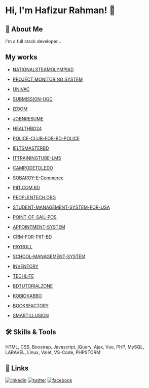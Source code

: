 
# Hi, I'm Hafizur Rahman! 👋


## 🚀 About Me
I'm a full stack developer...


## My works
- [NATIONALSTEAMOLYMPIAD](https://nationalsteamolympiad.com/)

- [PROJECT MONITORING SYSTEM](https://upms.ugc.gov.bd/)

- [UNIVAC](https://univac.pntdns.com)

- [SUBMISSION-UGC](http://submission-ugc.gov.bd)

- [IZOOM](https://izoom.com.bd)

- [JOBNRESUME](https://jobnresume.com)

- [HEALTHBD24](https://healthbd24.com)
  
- [POLICE-CLUB-FOR-BD-POLICE](https://apps.piit.us/police-club-v1)

- [IELTSMASTERBD](https://www.ieltsmasterbd.com)

- [ITTRAININGTUBE-LMS](https://ittrainingtube.com/v3)

- [CAMPODETOLEDO](https://camposdetoledo.com)

- [SOBAROY-E-Commerce](https://sobaroy.com)

- [PIIT.COM.BD](https://piit.com.bd)

- [PEOPLENTECH.ORG](https://peoplentech.org)

- [STUDENT-MANAGEMENT-SYSTEM-FOR-USA](https://i.postimg.cc/D0QC21w4/sms-for-usa-branches.png)

- [POINT-OF-SAIL-POS](https://i.postimg.cc/020843PP/pnt-pos.png)

- [APPOINTMENT-SYSTEM](https://apps.piit.us/appointment)

- [CRM-FOR-PIIT-BD](https://i.postimg.cc/QMy5TCy4/pnt-crm.png)

- [PAYROLL](https://i.postimg.cc/W31W2dJ5/pnt-payroll.png)

- [SCHOOL-MANAGEMENT-SYSTEM](https://i.postimg.cc/t4LnqwZw/school-management-system.png)

- [INVENTORY](https://i.postimg.cc/YS0RZhLk/inventory.png)

- [TECHLIFE](https://www.techlife.com.bd)

- [BDTUTORIALZONE](https://bdtutorialzone.com)

- [KOBIOKABBO](https://kobiokabbo.com)

- [BOOKSFACTORY](https://booksfactory.com.bd)

- [SMARTILLUSION](https://smartillusion.com)


## 🛠 Skills & Tools
HTML, CSS, Boostrap, Javascript, jQuery, Ajax, Vue, PHP, MySQL, LARAVEL, Linux, Valet, VS-Code, PHPSTORM


## 🔗 Links
[![linkedin](https://img.shields.io/badge/linkedin-0A66C2?style=for-the-badge&logo=linkedin&logoColor=white)](https://www.linkedin.com/in/hafizur-rahman-8b578488/)
[![twitter](https://img.shields.io/badge/twitter-1DA1F2?style=for-the-badge&logo=twitter&logoColor=white)](https://twitter.com/coderpick)
[![facebook](https://img.shields.io/badge/twitter-4267B2?style=for-the-badge&logo=facebook&logoColor=white)](https://www.facebook.com/hafizuritp)
